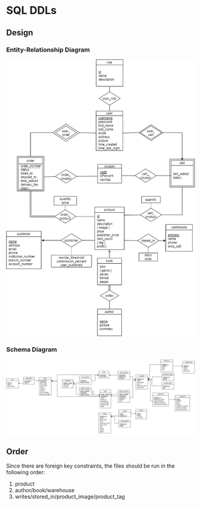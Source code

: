 # SQL DDLs
## Design
### Entity-Relationship Diagram
![ER diagram for the database behind this app](./images/erDiagram.png)

### Schema Diagram
![Schema diagram for the database behind this app](./images/schemaDiagram.png)

## Order
Since there are foreign key constraints, the files should be run in the following order:
1. product
2. author/book/warehouse
3. writes/stored_in/product_image/product_tag
